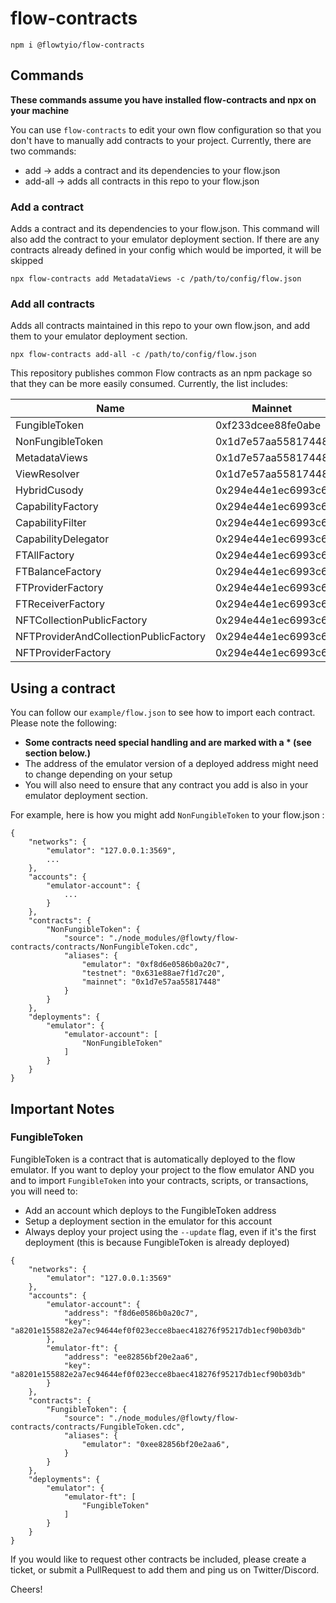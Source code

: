 # flow-contracts

```
npm i @flowtyio/flow-contracts
```

## Commands

**These commands assume you have installed flow-contracts and npx on your machine**

You can use `flow-contracts` to edit your own flow configuration so that you don't have to manually add contracts to your project.
Currently, there are two commands:
- add -> adds a contract and its dependencies to your flow.json
- add-all -> adds all contracts in this repo to your flow.json

### Add a contract

Adds a contract and its dependencies to your flow.json. This command will also add the contract to your emulator deployment section.
If there are any contracts already defined in your config which would be imported, it will be skipped

```
npx flow-contracts add MetadataViews -c /path/to/config/flow.json
```

### Add all contracts

Adds all contracts maintained in this repo to your own flow.json, and add them to your emulator deployment section.

```
npx flow-contracts add-all -c /path/to/config/flow.json
```


This repository publishes common Flow contracts as an npm package so that they can be more easily consumed. 
Currently, the list includes:

|  Name  |  Mainnet  |  Testnet  |
|--------|-----------|-----------|
| FungibleToken | 0xf233dcee88fe0abe | 0x9a0766d93b6608b7 |
| NonFungibleToken | 0x1d7e57aa55817448 | 0x631e88ae7f1d7c20 |
| MetadataViews | 0x1d7e57aa55817448 | 0x631e88ae7f1d7c20 |
| ViewResolver | 0x1d7e57aa55817448 | 0x631e88ae7f1d7c20 |
| HybridCusody | 0x294e44e1ec6993c6 | N/A |
| CapabilityFactory | 0x294e44e1ec6993c6 | N/A |
| CapabilityFilter | 0x294e44e1ec6993c6 | N/A |
| CapabilityDelegator | 0x294e44e1ec6993c6 | N/A |
| FTAllFactory | 0x294e44e1ec6993c6 | N/A |
| FTBalanceFactory | 0x294e44e1ec6993c6 | N/A |
| FTProviderFactory | 0x294e44e1ec6993c6 | N/A |
| FTReceiverFactory | 0x294e44e1ec6993c6 | N/A |
| NFTCollectionPublicFactory | 0x294e44e1ec6993c6 | N/A |
| NFTProviderAndCollectionPublicFactory | 0x294e44e1ec6993c6 | N/A |
| NFTProviderFactory | 0x294e44e1ec6993c6 | N/A |


## Using a contract

You can follow our `example/flow.json` to see how to import each contract. Please note the following:
- **Some contracts need special handling and are marked with a * (see section below.)**
- The address of the emulator version of a deployed address might need to change depending on your setup
- You will also need to ensure that any contract you add is also in your emulator deployment section.

For example, here is how you might add `NonFungibleToken` to your flow.json :

```
{
	"networks": {
		"emulator": "127.0.0.1:3569",
		...
	},
	"accounts": {
		"emulator-account": {
			...
		}
	},
	"contracts": {
		"NonFungibleToken": {
			"source": "./node_modules/@flowty/flow-contracts/contracts/NonFungibleToken.cdc",
			"aliases": {
				"emulator": "0xf8d6e0586b0a20c7",
				"testnet": "0x631e88ae7f1d7c20",
				"mainnet": "0x1d7e57aa55817448"
			}
		}
	},
	"deployments": {
		"emulator": {
			"emulator-account": [
				"NonFungibleToken"
			]
		}
	}
}
```

## Important Notes

### FungibleToken

FungibleToken is a contract that is automatically deployed to the flow emulator. If you want to deploy
your project to the flow emulator AND you and to import `FungibleToken` into your contracts, scripts, or transactions,
you will need to:

- Add an account which deploys to the FungibleToken address
- Setup a deployment section in the emulator for this account
- Always deploy your project using the `--update` flag, even if it's the first deployment (this is because FungibleToken is already deployed)

```
{
	"networks": {
		"emulator": "127.0.0.1:3569"
	},
	"accounts": {
		"emulator-account": {
			"address": "f8d6e0586b0a20c7",
			"key": "a8201e155882e2a7ec94644ef0f023ecce8baec418276f95217db1ecf90b03db"
		},
		"emulator-ft": {
			"address": "ee82856bf20e2aa6",
			"key": "a8201e155882e2a7ec94644ef0f023ecce8baec418276f95217db1ecf90b03db"
		}
	},
	"contracts": {
		"FungibleToken": {
			"source": "./node_modules/@flowty/flow-contracts/contracts/FungibleToken.cdc",
			"aliases": {
				"emulator": "0xee82856bf20e2aa6",
			}
		}
	},
	"deployments": {
		"emulator": {
			"emulator-ft": [
				"FungibleToken"
			]
		}
	}
}
```

If you would like to request other contracts be included, please create a ticket, or submit a PullRequest to add them and
ping us on Twitter/Discord.

Cheers!
